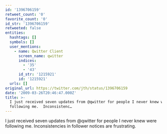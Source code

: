 ```yaml
---
id: '1396706159'
retweet_count: '0'
favorite_count: '0'
id_str: '1396706159'
retweeted: false
entities:
  hashtags: []
  symbols: []
  user_mentions:
    - name: Qwitter Client
      screen_name: qwitter
      indices:
        - '35'
        - '43'
      id_str: '1215921'
      id: '1215921'
  urls: []
original_url: https://twitter.com/jth/status/1396706159
date: '2009-03-26T20:46:47.000Z'
title: >-
  I just received seven updates from @qwitter for people I never knew were
  following me.  Inconsistenc…
---
```


I just received seven updates from @qwitter for people I never knew were following me.  Inconsistencies in follower notices are frustrating.